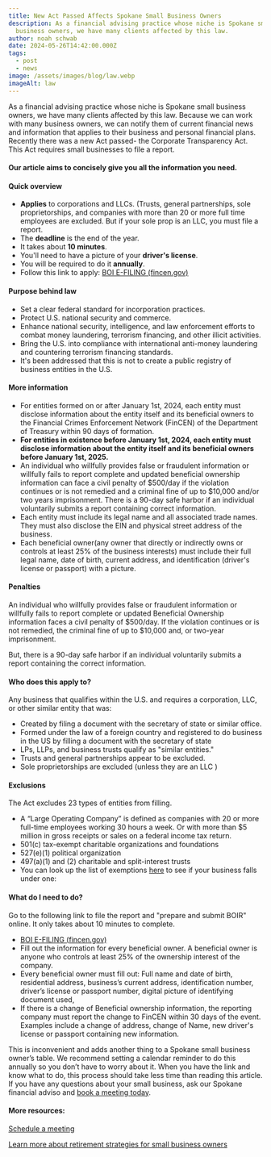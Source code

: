 ```yaml
---
title: New Act Passed Affects Spokane Small Business Owners
description: As a financial advising practice whose niche is Spokane small
  business owners, we have many clients affected by this law.
author: noah schwab
date: 2024-05-26T14:42:00.000Z
tags:
  - post
  - news
image: /assets/images/blog/law.webp
imageAlt: law
---
```

As a financial advising practice whose niche is Spokane small business owners, we have many clients affected by this law. Because we can work with many business owners, we can notify them of current financial news and information that applies to their business and personal financial plans. Recently there was a new Act passed- the Corporate Transparency Act. This Act requires small businesses to file a report. 



#### Our article aims to concisely give you all the information you need.



#### Quick overview

* **Applies** to corporations and LLCs. (Trusts, general partnerships, sole proprietorships, and companies with more than 20 or more full time employees are excluded. But if your sole prop is an LLC, you must file a report.
* The **deadline** is the end of the year. 
* It takes about **10 minutes**.
* You'll need to have a picture of your **driver's license**.
* You will be required to do it **annually**.
* Follow this link to apply: [BOI E-FILING (fincen.gov)](https://boiefiling.fincen.gov/fileboir)



#### Purpose behind law

* Set a clear federal standard for incorporation practices.
* Protect U.S. national security and commerce.
* Enhance national security, intelligence, and law enforcement efforts to combat money laundering, terrorism financing, and other illicit activities.
* Bring the U.S. into compliance with international anti-money laundering and countering terrorism financing standards.
* It's been addressed that this is not to create a public registry of business entities in the U.S.



#### More information

* For entities formed on or after January 1st, 2024, each entity must disclose information about the entity itself and its beneficial owners to the Financial Crimes Enforcement Network (FinCEN) of the Department of Treasury within 90 days of formation.
* **For entities in existence before January 1st, 2024, each entity must disclose information about the entity itself and its beneficial owners before January 1st, 2025.** 
* An individual who willfully provides false or fraudulent information or willfully fails to report complete and updated beneficial ownership information can face a civil penalty of $500/day if the violation continues or is not remedied and a criminal fine of up to $10,000 and/or two years imprisonment. There is a 90-day safe harbor if an individual voluntarily submits a report containing correct information.
* Each entity must include its legal name and all associated trade names. They must also disclose the EIN and physical street address of the business.
* Each beneficial owner(any owner that directly or indirectly owns or controls at least 25% of the business interests) must include their full legal name, date of birth, current address, and identification (driver's license or passport) with a picture. 



#### Penalties

An individual who willfully provides false or fraudulent information or willfully fails to report complete or updated Beneficial Ownership information faces a civil penalty of $500/day. If the violation continues or is not remedied, the criminal fine of up to $10,000 and, or two-year imprisonment.

But, there is a 90-day safe harbor if an individual voluntarily submits a report containing the correct information.



#### Who does this apply to?

Any business that qualifies within the U.S. and requires a corporation, LLC, or other similar entity that was:

* Created by filing a document with the secretary of state or similar office.
* Formed under the law of a foreign country and registered to do business in the US by filling a document with the secretary of state
* LPs, LLPs, and business trusts qualify as "similar entities."
* Trusts and general partnerships appear to be excluded.
* Sole proprietorships are excluded (unless they are an LLC )



#### Exclusions

The Act excludes 23 types of entities from filling. 

* A “Large Operating Company” is defined as companies with 20 or more full-time employees working 30 hours a week. Or with more than $5 million in gross receipts or sales on a federal income tax return. 
* 501(c) tax-exempt charitable organizations and foundations
* 527(e)(1) political organization
* 497(a)(1) and (2) charitable and split-interest trusts
* You can look up the list of exemptions [here](https://www.fincen.gov/boi-faqs#C_2) to see if your business falls under one:



#### What do I need to do?

Go to the following link to file the report and "prepare and submit BOIR" online. It only takes about 10 minutes to complete.

* [BOI E-FILING (fincen.gov)](https://boiefiling.fincen.gov/fileboir)
* Fill out the information for every beneficial owner. A beneficial owner is anyone who controls at least 25% of the ownership interest of the company.
* Every beneficial owner must fill out: Full name and date of birth, residential address, business’s current address, identification number, driver’s license or passport number, digital picture of identifying document used, 
* If there is a change of Beneficial ownership information, the reporting company must report the change to FinCEN within 30 days of the event. Examples include a change of address, change of Name, new driver's license or passport containing new information.



This is inconvenient and adds another thing to a Spokane small business owner’s table. We recommend setting a calendar reminder to do this annually so you don’t have to worry about it. When you have the link and know what to do, this process should take less time than reading this article. If you have any questions about your small business, ask our Spokane financial adviso and [book a meeting today](/contact).



#### More resources:

[Schedule a meeting](/contact)

[Learn more about retirement strategies for small business owners](https://www.investopedia.com/articles/personal-finance/120314/top-retirement-strategies-small-business-owners.asp)
